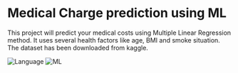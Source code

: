 # Medical Charge prediction using ML

This project will predict your medical costs using Multiple Linear Regression method. It uses several health factors like age, BMI and smoke situation. The dataset has been downloaded from kaggle.




![Language](https://img.shields.io/badge/Language-Python-blue)
![ML](https://img.shields.io/badge/Machine_Learning-green)
